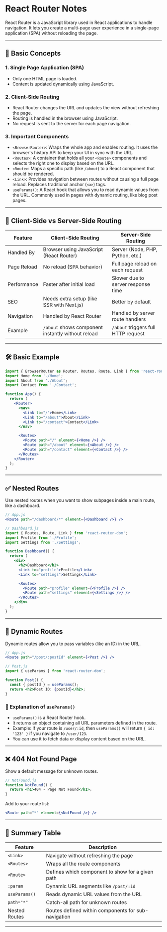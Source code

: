 # React Router Notes

React Router is a JavaScript library used in React applications to handle navigation. It lets you create a multi-page user experience in a single-page application (SPA) without reloading the page.

---

## 📘 Basic Concepts

### 1. Single Page Application (SPA)

* Only one HTML page is loaded.
* Content is updated dynamically using JavaScript.

### 2. Client-Side Routing

* React Router changes the URL and updates the view without refreshing the page.
* Routing is handled in the browser using JavaScript.
* No request is sent to the server for each page navigation.

### 3. Important Components

* `<BrowserRouter>`: Wraps the whole app and enables routing. It uses the browser's history API to keep your UI in sync with the URL.
* `<Routes>`: A container that holds all your `<Route>` components and selects the right one to display based on the URL.
* `<Route>`: Maps a specific path (like `/about`) to a React component that should be rendered.
* `<Link>`: Provides navigation between routes without causing a full page reload. Replaces traditional anchor (`<a>`) tags.
* `useParams()`: A React hook that allows you to read dynamic values from the URL. Commonly used in pages with dynamic routing, like blog post pages.

---

## 🔁 Client-Side vs Server-Side Routing

| Feature     | Client-Side Routing                               | Server-Side Routing                 |
| ----------- | ------------------------------------------------- | ----------------------------------- |
| Handled By  | Browser using JavaScript (React Router)           | Server (Node, PHP, Python, etc.)    |
| Page Reload | No reload (SPA behavior)                          | Full page reload on each request    |
| Performance | Faster after initial load                         | Slower due to server response time  |
| SEO         | Needs extra setup (like SSR with Next.js)         | Better by default                   |
| Navigation  | Handled by React Router                           | Handled by server route handlers    |
| Example     | `/about` shows component instantly without reload | `/about` triggers full HTTP request |

---

## 🛠️ Basic Example

```jsx
import { BrowserRouter as Router, Routes, Route, Link } from 'react-router-dom';
import Home from './Home';
import About from './About';
import Contact from './Contact';

function App() {
  return (
    <Router>
      <nav>
        <Link to="/">Home</Link>
        <Link to="/about">About</Link>
        <Link to="/contact">Contact</Link>
      </nav>

      <Routes>
        <Route path="/" element={<Home />} />
        <Route path="/about" element={<About />} />
        <Route path="/contact" element={<Contact />} />
      </Routes>
    </Router>
  );
}
```

---

## ✅ Nested Routes

Use nested routes when you want to show subpages inside a main route, like a dashboard.

```jsx
// App.js
<Route path="/dashboard/*" element={<Dashboard />} />
```

```jsx
// Dashboard.js
import { Routes, Route, Link } from 'react-router-dom';
import Profile from './Profile';
import Settings from './Settings';

function Dashboard() {
  return (
    <div>
      <h2>Dashboard</h2>
      <Link to="profile">Profile</Link>
      <Link to="settings">Settings</Link>

      <Routes>
        <Route path="profile" element={<Profile />} />
        <Route path="settings" element={<Settings />} />
      </Routes>
    </div>
  );
}
```

---

## 🔁 Dynamic Routes

Dynamic routes allow you to pass variables (like an ID) in the URL.

```jsx
// App.js
<Route path="/post/:postId" element={<Post />} />
```

```jsx
// Post.js
import { useParams } from 'react-router-dom';

function Post() {
  const { postId } = useParams();
  return <h2>Post ID: {postId}</h2>;
}
```

### 🧠 Explanation of `useParams()`

* `useParams()` is a React Router hook.
* It returns an object containing all URL parameters defined in the route.
* Example: If your route is `/user/:id`, then `useParams()` will return `{ id: '123' }` if you navigate to `/user/123`.
* You can use it to fetch data or display content based on the URL.

---

## ❌ 404 Not Found Page

Show a default message for unknown routes.

```jsx
// NotFound.js
function NotFound() {
  return <h1>404 - Page Not Found</h1>;
}
```

Add to your route list:

```jsx
<Route path="*" element={<NotFound />} />
```

---

## 📌 Summary Table

| Feature       | Description                                         |
| ------------- | --------------------------------------------------- |
| `<Link>`      | Navigate without refreshing the page                |
| `<Routes>`    | Wraps all the route components                      |
| `<Route>`     | Defines which component to show for a given path    |
| `:param`      | Dynamic URL segments like `/post/:id`               |
| `useParams()` | Reads dynamic URL values from the URL               |
| `path="*"`    | Catch-all path for unknown routes                   |
| Nested Routes | Routes defined within components for sub-navigation |

---


